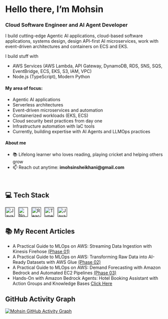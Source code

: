 <h1>Hello there, I’m Mohsin</h1>
<h3>Cloud Software Engineer and AI Agent Developer</h3>

I build cutting-edge Agentic AI applications, cloud-based software applications, systems design, design API-first AI microservices, work with event-driven architectures and containers on ECS and EKS.

I build stuff with
- AWS Services (AWS Lambda, API Gateway, DynamoDB, RDS, SNS, SQS, EventBridge, ECS, EKS, S3, IAM, VPC)
- Node.js (TypeScript), Modern Python

<h4>My area of focus:</h4>
<ul>
  <li>Agentic AI applications</li>
  <li>Serverless architectures</li>
  <li>Event-driven microservices and automation</li>
  <li>Containerized workloads (EKS, ECS)</li>
  <li>Cloud security best practices from day one</li>
  <li>Infrastructure automation with IaC tools</li>
  <li>Currently, building expertise with AI Agents and LLMOps practices</li>
</ul>

<h4>About me</h4>
<ul>
  <li>📚 Lifelong learner who loves reading, playing cricket and helping others grow</li>
  <li>📫 Reach out anytime: <strong>imohsinsheikhani@gmail.com</strong></li>
</ul>

<br />

<h2>💻 Tech Stack</h2>

<a href="" target="_blank" title="Amazon Web Services (AWS)" rel="noreferrer"><img src="https://cdn.worldvectorlogo.com/logos/amazon-web-services-2.svg" alt="JavaScript" width="30" height="30"/></a>&nbsp;&nbsp;
<a href="" target="_blank" title="Node.js" rel="noreferrer"><img src="https://www.vectorlogo.zone/logos/nodejs/nodejs-icon.svg" alt="Node.js" width="30" height="30"/></a>&nbsp;&nbsp;
<a href="" target="_blank" title="ReactJS" rel="noreferrer"><img src="https://www.vectorlogo.zone/logos/reactjs/reactjs-icon.svg" alt="ReactJS" width="30" height="30"/></a>&nbsp;&nbsp;
<a href="" target="_blank" title="TypeScript" rel="noreferrer"><img src="https://www.vectorlogo.zone/logos/typescriptlang/typescriptlang-icon.svg" alt="TypeScript" width="30" height="30"/></a>&nbsp;&nbsp;
<a href="" target="_blank" title="JavaScript" rel="noreferrer"><img src="https://www.freepnglogos.com/uploads/javascript-png/javascript-vector-logo-yellow-png-transparent-javascript-vector-12.png" alt="JavaScript" width="30" height="30"/></a>&nbsp;&nbsp;

<h2>📚 My Recent Articles</h2>
<ul>
  <li>A Practical Guide to MLOps on AWS: Streaming Data Ingestion with Kinesis Firehose <a href="https://dev.to/mohsinsheikhani/a-practical-guide-to-mlops-on-aws-streaming-data-ingestion-with-kinesis-firehose-phase-01-1bi7">(Phase 01)</a></li>
  <li>A Practical Guide to MLOps on AWS: Transforming Raw Data into AI-Ready Datasets with AWS Glue <a href="https://dev.to/mohsinsheikhani/a-practical-guide-to-mlops-on-aws-transforming-raw-data-into-ai-ready-datasets-with-aws-glue-4lc9">(Phase 02)</a></li>
  <li>A Practical Guide to MLOps on AWS: Demand Forecasting with Amazon Bedrock and Automated EC2 Pipelines <a href="https://dev.to/mohsinsheikhani/a-practical-guide-to-mlops-on-aws-demand-forecasting-with-amazon-bedrock-and-automated-ec2-3c4c">(Phase 03)</a></li>
  <li>Hands-On with Amazon Bedrock Agents: Hotel Booking Assistant with Action Groups and Knowledge Bases <a href="https://dev.to/mohsinsheikhani/hands-on-with-amazon-bedrock-agents-hotel-booking-assistant-with-action-groups-and-knowledge-bases-1j">Click Here</a></li>
</ul>


<h2>GitHub Activity Graph</h2>

[![Mohsin GitHub Activity Graph](https://github-readme-activity-graph.vercel.app/graph?username=mohsinsheikhani&bg_color=000000&color=2fe999&line=4c9e78&point=f2f2f2&area=true&hide_border=true)](https://github.com/ashutosh00710/github-readme-activity-graph)
